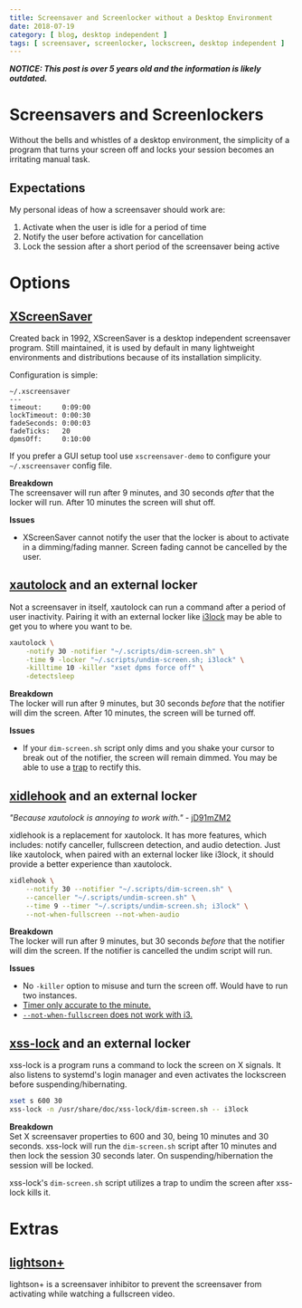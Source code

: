 ```yaml
---
title: Screensaver and Screenlocker without a Desktop Environment
date: 2018-07-19
category: [ blog, desktop independent ]
tags: [ screensaver, screenlocker, lockscreen, desktop independent ]
---
```


***NOTICE: This post is over 5 years old and the information is likely outdated.***

# Screensavers and Screenlockers
Without the bells and whistles of a desktop environment, the simplicity of a program that turns your screen off and locks your session becomes an irritating manual task.

## Expectations
My personal ideas of how a screensaver should work are:
1. Activate when the user is idle for a period of time
2. Notify the user before activation for cancellation
3. Lock the session after a short period of the screensaver being active



# Options

## [XScreenSaver](https://www.jwz.org/xscreensaver/)
Created back in 1992, XScreenSaver is a desktop independent screensaver program. Still maintained, it is used by default in many lightweight environments and distributions because of its installation simplicity.

Configuration is simple:
```
~/.xscreensaver
---
timeout:     0:09:00
lockTimeout: 0:00:30
fadeSeconds: 0:00:03
fadeTicks:   20
dpmsOff:     0:10:00
```
If you prefer a GUI setup tool use `xscreensaver-demo` to configure your `~/.xscreensaver` config file.

**Breakdown**  
The screensaver will run after 9 minutes, and 30 seconds *after* that the locker will run. After 10 minutes the screen will shut off.

**Issues**  
* XScreenSaver cannot notify the user that the locker is about to activate in a dimming/fading manner. Screen fading cannot be cancelled by the user.


## [xautolock](https://linux.die.net/man/1/xautolock) and an external locker
Not a screensaver in itself, xautolock can run a command after a period of user inactivity. Pairing it with an external locker like [i3lock](https://i3wm.org/i3lock/) may be able to get you to where you want to be.

```sh
xautolock \
    -notify 30 -notifier "~/.scripts/dim-screen.sh" \
    -time 9 -locker "~/.scripts/undim-screen.sh; i3lock" \
    -killtime 10 -killer "xset dpms force off" \
    -detectsleep
```

**Breakdown**  
The locker will run after 9 minutes, but 30 seconds *before* that the notifier will dim the screen.
After 10 minutes, the screen will be turned off.

**Issues**  
* If your `dim-screen.sh` script only dims and you shake your cursor to break out of the notifier, the screen will remain dimmed. You may be able to use a [trap](https://www.shellscript.sh/trap.html) to rectify this.


## [xidlehook](https://github.com/jD91mZM2/xidlehook) and an external locker 
*"Because xautolock is annoying to work with."* - [jD91mZM2](https://github.com/jD91mZM2)

xidlehook is a replacement for xautolock. It has more features, which includes: notify canceller, fullscreen detection, and audio detection. Just like xautolock, when paired with an external locker like i3lock, it should provide a better experience than xautolock.

```sh
xidlehook \
    --notify 30 --notifier "~/.scripts/dim-screen.sh" \
    --canceller "~/.scripts/undim-screen.sh" \
    --time 9 --timer "~/.scripts/undim-screen.sh; i3lock" \
    --not-when-fullscreen --not-when-audio
```

**Breakdown**  
The locker will run after 9 minutes, but 30 seconds *before* that the notifier will dim the screen.
If the notifier is cancelled the undim script will run.

**Issues**
* No `-killer` option to misuse and turn the screen off. Would have to run two instances.
* [Timer only accurate to the minute.](https://github.com/jD91mZM2/xidlehook/issues/6)
* [`--not-when-fullscreen` does not work with i3.](https://github.com/jD91mZM2/xidlehook/issues/5)


## [xss-lock](http://manpages.ubuntu.com/manpages/bionic/man1/xss-lock.1.html) and an external locker

xss-lock is a program runs a command to lock the screen on X signals. It also listens to systemd's login manager and even activates the lockscreen before suspending/hibernating.

```sh
xset s 600 30
xss-lock -n /usr/share/doc/xss-lock/dim-screen.sh -- i3lock
```

**Breakdown**  
Set X screensaver properties to 600 and 30, being 10 minutes and 30 seconds.
xss-lock will run the `dim-screen.sh` script after 10 minutes and then lock the session 30 seconds later.
On suspending/hibernation the session will be locked.

xss-lock's `dim-screen.sh` script utilizes a trap to undim the screen after xss-lock kills it.



# Extras

## [lightson+](https://github.com/devkral/lightsonplus)
lightson+ is a screensaver inhibitor to prevent the screensaver from activating while watching a fullscreen video.
